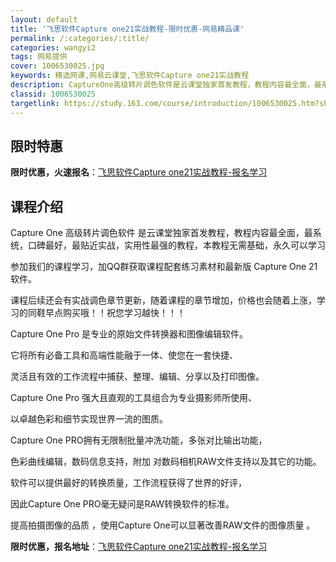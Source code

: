 ```yaml
---
layout: default
title: '飞思软件Capture one21实战教程-限时优惠-网易精品课'
permalink: /:categories/:title/
categories: wangyi2
tags: 网易提供
cover: 1006530025.jpg
keywords: 精选网课,网易云课堂,飞思软件Capture one21实战教程
description: CaptureOne高级转片调色软件是云课堂独家首发教程，教程内容最全面，最系统，口碑最好，最贴近实战，实用性最强的教程
classid: 1006530025
targetlink: https://study.163.com/course/introduction/1006530025.htm?share=1&shareId=1025206652&utm_campaign=share&utm_medium=iphoneShare&utm_source=&utm_u=1025206652
---
```


## 限时特惠

**限时优惠，火速报名**：[飞思软件Capture one21实战教程-报名学习](https://study.163.com/course/introduction/1006530025.htm?share=1&shareId=1025206652&utm_campaign=share&utm_medium=iphoneShare&utm_source=&utm_u=1025206652)

## 课程介绍

Capture One 高级转片调色软件  是云课堂独家首发教程，教程内容最全面，最系统，口碑最好，最贴近实战，实用性最强的教程，本教程无需基础，永久可以学习

参加我们的课程学习，加QQ群获取课程配套练习素材和最新版 Capture One 21软件。

课程后续还会有实战调色章节更新，随着课程的章节增加，价格也会随着上涨，学习的同鞋早点购买哦！！祝您学习越快！！！

Capture One Pro 是专业的原始文件转换器和图像编辑软件。

它将所有必备工具和高端性能融于一体、使您在一套快捷、

灵活且有效的工作流程中捕获、整理、编辑、分享以及打印图像。

Capture One Pro 强大且直观的工具组合为专业摄影师所使用、

以卓越色彩和细节实现世界一流的图质。

Capture One PRO拥有无限制批量冲洗功能，多张对比输出功能，

色彩曲线编辑，数码信息支持，附加 对数码相机RAW文件支持以及其它的功能。

软件可以提供最好的转换质量，工作流程获得了世界的好评，

因此Capture One PRO毫无疑问是RAW转换软件的标准。

提高拍摄图像的品质 ，使用Capture One可以显著改善RAW文件的图像质量 。

**限时优惠，报名地址**：[飞思软件Capture one21实战教程-报名学习](https://study.163.com/course/introduction/1006530025.htm?share=1&shareId=1025206652&utm_campaign=share&utm_medium=iphoneShare&utm_source=&utm_u=1025206652)

